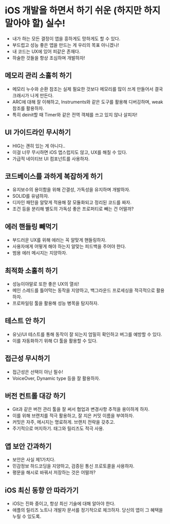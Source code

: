 # iOS 개발을 하면서 하기 쉬운 (하지만 하지 말아야 할) 실수!
- 내가 하는 모든 결정이 앱을 흥하게도 망하게도 할 수 있다.
- 부드럽고 성능 좋은 앱을 만드는 게 우리의 목표 아니겠나!
- 내 코드는 UX에 있어 피같은 존재다.
- 하술한 것들을 항상 조심하며 개발하자!

## 메모리 관리 소홀히 하기
- 메모리 누수와 순환 참조는 실제 필요한 것보다 메모리를 많이 쓰게 만들어서 결국 크래시가 나게 만든다.
- ARC에 대해 잘 이해하고, Instruments와 같은 도구를 활용해 디버깅하며, weak 참조를 활용하자. 
- 특히 deinit할 때 Timer와 같은 전역 객체를 쓰고 있지 않나 살피자!

## UI 가이드라인 무시하기
- HIG는 괜히 있는 게 아니다.. 
- 이걸 너무 무시하면 iOS 앱스럽지도 않고, UX를 해칠 수 있다. 
- 가급적 네이티브 UI 컴포넌트를 사용하자. 

## 코드베이스를 과하게 복잡하게 하기
- 유지보수의 용이함을 위해 간결성, 가독성을 유지하며 개발하자.
- SOLID를 유념하자. 
- 디자인 패턴을 알맞게 적용해 잘 모듈화되고 정리된 코드를 짜자. 
- 조건 등을 분리해 별도의 가독성 좋은 프로퍼티로 빼는 건 어떨까? 

## 에러 핸들링 빼먹기
- 부드러운 UX를 위해 에러는 꼭 알맞게 핸들링하자. 
- 사용자에게 어떻게 해야 하는지 알맞는 피드백을 주어야 한다. 
- 범용 에러 메시지는 지양하자.

## 최적화 소홀히 하기
- 성능이야말로 또한 좋은 UX의 열쇠! 
- 메인 스레드를 틀어막는 동작을 지양하고, 백그라운드 프로세싱을 적극적으로 활용하자. 
- 프로파일링 툴을 활용해 성능 병목을 탐지하자.

## 테스트 안 하기
- 유닛/UI 테스트를 통해 동작이 잘 되는지 엄밀히 확인하고 버그를 예방할 수 있다.
- 이를 자동화하기 위해 CI 툴을 활용할 수 있다.

## 접근성 무시하기
- 접근성은 선택이 아닌 필수! 
- VoiceOver, Dynamic type 등을 잘 활용하자.

## 버전 컨트롤 대강 하기
- Git과 같은 버전 관리 툴을 잘 써서 협업과 변경사항 추적을 용이하게 하자. 
- 이를 위해 브랜치를 적극 활용하고, 잘 지은 커밋 이름을 부여하자. 
- 커밋은 자주, 메시지는 명료하게. 브랜치 전략을 갖추고. 
- 주기적으로 머지하기. 태그와 릴리즈도 적극 사용.

## 앱 보안 간과하기
- 보안은 사실 제1가치다. 
- 민감정보 하드코딩을 지양하고, 검증된 통신 프로토콜을 사용하자. 
- 평문을 해시로 바꿔서 저장하는 것은 어떨까?

## iOS 최신 동향 안 따라가기
- iOS는 진화 중이고, 항상 최신 기술에 대해 알아야 한다. 
- 애플의 릴리즈 노트나 개발자 문서를 정기적으로 체크하자. 당신의 앱이 그 혜택을 누릴 수 있도록.
